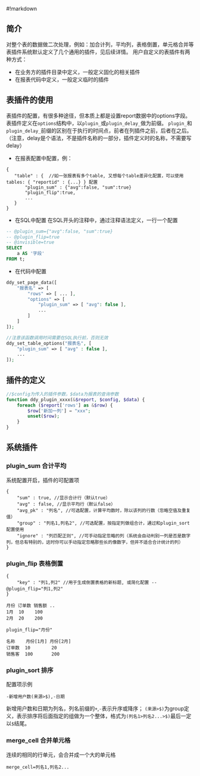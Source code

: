 #!markdown

## 简介
对整个表的数据做二次处理，例如：加合计列，平均列，表格倒置，单元格合并等
表插件系统默认定义了几个通用的插件，见后续详情。
用户自定义的表插件有两种方式：
- 在业务方的插件目录中定义，一般定义固化的相关插件
- 在报表代码中定义，一般定义临时的插件

## 表插件的使用
表插件的配置，有很多种途径，但本质上都是设置report数据中的options字段。
表插件定义在`options`结构中，以`plugin_`或`plugin_delay_`做为前缀。
`plugin_`和`plugin_delay_`前缀的区别在于执行的时间点，前者在列插件之前，后者在之后。
（注意，delay是个语法，不是插件名称的一部分，插件定义时的名称，不需要写delay）

- 在报表配置中配置，例：
```
{
   "table" : {  //如一张报表有多个table, 又想每个table差异化配置，可以使用tables: { "reportid" : {...} } 配置
       "plugin_sum" : {"avg":false, "sum":true}
	   "plugin_flip":true,
	   ...
   }
}
```

- 在SQL中配置
在SQL开头的注释中，通过注释语法定义，一行一个配置
```sql
-- @plugin_sum={"avg":false, "sum":true}
-- @plugin_flip=true
-- @invisible=true
SELECT
	a AS '字段'
FROM t;
```

- 在代码中配置
```php
ddy_set_page_data([
	"报表名" => [
		"rows" => [ ... ],
		"options" => [
			"plugin_sum" => [ "avg": false ],
			...
		]
	]
]);

//注意该函数调用时间需要在SQL执行前，否则无效
ddy_set_table_options("报表名", [
	"plugin_sum" => [ "avg" : false ],
	...
]);
```

## 插件的定义
```php
//$config为传入的插件参数，$data为报表的查询参数
function ddy_plugin_xxxx(&$report, $config, $data) {
	foreach ($report['rows'] as &$row) {
		$row['新加一列'] = "xxx";
		unset($row);
	}
}
```

## 系统插件

### plugin_sum 合计平均
系统配置开启，插件的可配置项
```
{
	"sum" : true, //显示合计行（默认true）
	"avg" : false, //显示平均行（默认false）
	"avg_pk" : "列名", //可选配置，计算平均数时，除以该列的行数（忽略空值及重复值）
	"group" : "列名1,列名2", //可选配置，按指定列做组合计，通过和plugin_sort配置使用
	"ignore" : "列匹配正则", //可手动指定忽略的列（系统会自动判别一列是否是数字列，但总有特别的，这时你可以手动指定忽略那些长的像数字，但并不适合合计统计的列）
}
```

### plugin_flip 表格倒置
```
{
	"key" : "列1,列2" //用于生成倒置表格的新标题, 或简化配置 -- @plugin_flip="列1,列2"
}
```

```
月份 订单数 销售额 ..
1月  10    100
2月  20    200

plugin_flip="月份"

名称    月份[1月] 月份[2月]
订单数  10        20
销售客  100       200
```

### plugin_sort 排序
配置项示例
```
-新增用户数(来源>$),-日期
```
新增用户数和日期为列名，列名前缀的`+`,`-`表示升序或降序；
`(来源>$)`为group定义，表示排序将后面指定的组做为一个整体，格式为`(列名1>列名2...>$)`最后一定以`$`结尾。

### merge_cell 合并单元格
连续的相同的行单元，会合并成一个大的单元格
```
merge_cell=列名1,列名2...
```
